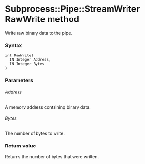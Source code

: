# Subprocess::Pipe::StreamWriter RawWrite method

Write raw binary data to the pipe.




### Syntax

```
int RawWrite(
  IN Integer Address,
  IN Integer Bytes
)
```




### Parameters

###### Address

A memory address containing binary data.

###### Bytes

The number of bytes to write.




### Return value

Returns the number of bytes that were written.
